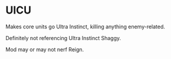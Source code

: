 # UICU
Makes core units go Ultra Instinct, killing anything enemy-related.

Definitely not referencing Ultra Instinct Shaggy.

Mod may or may not nerf Reign.
